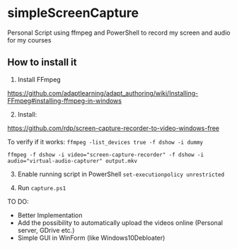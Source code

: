 # simpleScreenCapture
Personal Script using ffmpeg and PowerShell to record my screen and audio for my courses

## How to install it

1. Install FFmpeg

https://github.com/adaptlearning/adapt_authoring/wiki/Installing-FFmpeg#installing-ffmpeg-in-windows

2. Install:

https://github.com/rdp/screen-capture-recorder-to-video-windows-free

To verify if it works:
`ffmpeg -list_devices true -f dshow -i dummy`

`ffmpeg -f dshow -i video="screen-capture-recorder" -f dshow -i audio="virtual-audio-capturer" output.mkv`

3. Enable running script in PowerShell
`set-executionpolicy unrestricted`

4. Run `capture.ps1` 

TO DO:
- Better Implementation 
- Add the possibility to automatically upload the videos online (Personal server, GDrive etc.) 
- Simple GUI in WinForm (like Windows10Debloater)
